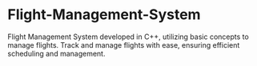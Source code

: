 # Flight-Management-System
Flight Management System developed in C++, utilizing basic concepts to manage flights. Track and manage flights with ease, ensuring efficient scheduling and management.
